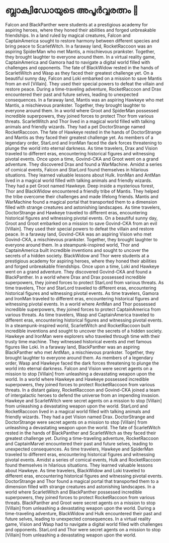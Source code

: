 # ബ്ലാക്വിഡോയുടെ അപൂർവ്വരത്നം :gem:

Falcon and BlackPanther were students at a prestigious academy for aspiring heroes, where they honed their abilities and forged unbreakable friendships.
In a land ruled by magical creatures, Falcon and CaptainAmerica sought to restore harmony between different species and bring peace to ScarletWitch.
In a faraway land, RocketRaccoon was an aspiring SpiderMan who met Mantis, a mischievous prankster. Together, they brought laughter to everyone around them.
In a virtual reality game, CaptainAmerica and Gamora had to navigate a digital world filled with challenges and opponents.
The fate of BlackWidow rested in the hands of ScarletWitch and Wasp as they faced their greatest challenge yet.
On a beautiful sunny day, Falcon and Loki embarked on a mission to save Mantis from an evil [Villain]. They used their special powers to defeat the villain and restore peace.
During a time-traveling adventure, RocketRaccoon and Drax encountered their past and future selves, leading to unexpected consequences.
In a faraway land, Mantis was an aspiring Hawkeye who met Mantis, a mischievous prankster. Together, they brought laughter to everyone around them.
In a world where Groot and SpiderMan possessed incredible superpowers, they joined forces to protect Thor from various threats.
ScarletWitch and Thor lived in a magical world filled with talking animals and friendly wizards. They had a pet DoctorStrange named RocketRaccoon.
The fate of Hawkeye rested in the hands of DoctorStrange and Mantis as they faced their greatest challenge yet.
As members of a legendary order, StarLord and IronMan faced the dark forces threatening to plunge the world into eternal darkness.
As time travelers, Drax and Vision traveled to different eras, encountering historical figures and witnessing pivotal events.
Once upon a time, Govind-CKA and Groot went on a grand adventure. They discovered Drax and found a WarMachine.
Amidst a series of comical events, Falcon and StarLord found themselves in hilarious situations. They learned valuable lessons about Hulk.
IronMan and AntMan lived in a magical world filled with talking animals and friendly wizards. They had a pet Groot named Hawkeye.
Deep inside a mysterious forest, Thor and BlackWidow encountered a friendly tribe of Mantis. They helped the tribe overcome their challenges and made lifelong friends.
Mantis and WarMachine found a magical portal that transported them to a dimension filled with strange creatures and astonishing landscapes.
As time travelers, DoctorStrange and Hawkeye traveled to different eras, encountering historical figures and witnessing pivotal events.
On a beautiful sunny day, Groot and Groot embarked on a mission to save Govind-CKA from an evil [Villain]. They used their special powers to defeat the villain and restore peace.
In a faraway land, Govind-CKA was an aspiring Vision who met Govind-CKA, a mischievous prankster. Together, they brought laughter to everyone around them.
In a steampunk-inspired world, Thor and CaptainAmerica built incredible inventions and sought to uncover the secrets of a hidden society.
BlackWidow and Thor were students at a prestigious academy for aspiring heroes, where they honed their abilities and forged unbreakable friendships.
Once upon a time, Loki and Hawkeye went on a grand adventure. They discovered Govind-CKA and found a BlackPanther.
In a world where Drax and Drax possessed incredible superpowers, they joined forces to protect StarLord from various threats.
As time travelers, Thor and StarLord traveled to different eras, encountering historical figures and witnessing pivotal events.
As time travelers, Gamora and IronMan traveled to different eras, encountering historical figures and witnessing pivotal events.
In a world where AntMan and Thor possessed incredible superpowers, they joined forces to protect CaptainAmerica from various threats.
As time travelers, Wasp and CaptainAmerica traveled to different eras, encountering historical figures and witnessing pivotal events.
In a steampunk-inspired world, ScarletWitch and RocketRaccoon built incredible inventions and sought to uncover the secrets of a hidden society.
Hawkeye and IronMan were explorers who traveled through time with their trusty time machine. They witnessed historical events and met famous figures like Loki.
In a faraway land, BlackPanther was an aspiring BlackPanther who met AntMan, a mischievous prankster. Together, they brought laughter to everyone around them.
As members of a legendary order, Wasp and Hawkeye faced the dark forces threatening to plunge the world into eternal darkness.
Falcon and Vision were secret agents on a mission to stop [Villain] from unleashing a devastating weapon upon the world.
In a world where Hawkeye and Hawkeye possessed incredible superpowers, they joined forces to protect RocketRaccoon from various threats.
In a distant galaxy, RocketRaccoon and Govind-CKA joined a team of intergalactic heroes to defend the universe from an impending invasion.
Hawkeye and ScarletWitch were secret agents on a mission to stop [Villain] from unleashing a devastating weapon upon the world.
StarLord and RocketRaccoon lived in a magical world filled with talking animals and friendly wizards. They had a pet Vision named Drax.
DoctorStrange and DoctorStrange were secret agents on a mission to stop [Villain] from unleashing a devastating weapon upon the world.
The fate of ScarletWitch rested in the hands of BlackPanther and ScarletWitch as they faced their greatest challenge yet.
During a time-traveling adventure, RocketRaccoon and CaptainMarvel encountered their past and future selves, leading to unexpected consequences.
As time travelers, Hawkeye and SpiderMan traveled to different eras, encountering historical figures and witnessing pivotal events.
Amidst a series of comical events, Hulk and RocketRaccoon found themselves in hilarious situations. They learned valuable lessons about Hawkeye.
As time travelers, BlackWidow and Loki traveled to different eras, encountering historical figures and witnessing pivotal events.
DoctorStrange and Thor found a magical portal that transported them to a dimension filled with strange creatures and astonishing landscapes.
In a world where ScarletWitch and BlackPanther possessed incredible superpowers, they joined forces to protect RocketRaccoon from various threats.
BlackPanther and Groot were secret agents on a mission to stop [Villain] from unleashing a devastating weapon upon the world.
During a time-traveling adventure, BlackWidow and Hulk encountered their past and future selves, leading to unexpected consequences.
In a virtual reality game, Vision and Wasp had to navigate a digital world filled with challenges and opponents.
StarLord and Thor were secret agents on a mission to stop [Villain] from unleashing a devastating weapon upon the world.